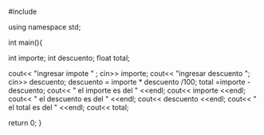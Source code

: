 #include <iostream>

using namespace std;

int main(){

int importe;
int descuento;
float total;

cout<< "ingresar impote  " ;
cin>> importe;
cout<< "ingresar descuento   ";
cin>> descuento;
descuento = importe * descuento /100;
total =importe - descuento;
cout<< " el importe es del " <<endl;
cout<< importe <<endl;
cout<< " el descuento es del " <<endl;
cout<< descuento <<endl;
cout<< " el total es del " <<endl;
cout<< total;

return 0;
}

  
